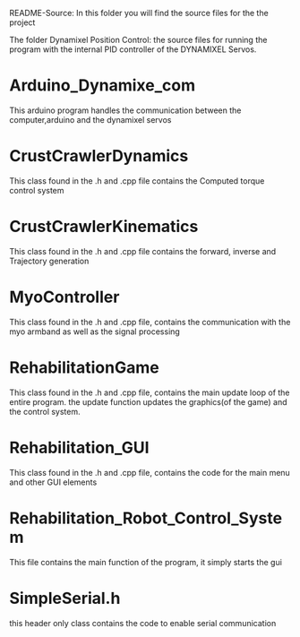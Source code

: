README-Source: In this folder you will find the source files for the the project

The folder Dynamixel Position Control: the source files for running the program with the internal PID controller of the DYNAMIXEL Servos.

# Arduino_Dynamixe_com
This arduino program handles the communication between the computer,arduino and the dynamixel servos

# CrustCrawlerDynamics
This class found in the .h and .cpp file contains the Computed torque control system

# CrustCrawlerKinematics
This class found in the .h and .cpp file contains the forward, inverse and Trajectory generation

# MyoController
This class found in the .h and .cpp file, contains the communication with the myo armband as well as the signal processing

# RehabilitationGame
This class found in the .h and .cpp file, contains the main update loop of the entire program. the update function updates the graphics(of the game) and the control system.

# Rehabilitation_GUI
This class found in the .h and .cpp file, contains the code for the main menu and other GUI elements

# Rehabilitation_Robot_Control_System
This file contains the main function of the program, it simply starts the gui

# SimpleSerial.h
this header only class contains the code to enable serial communication
